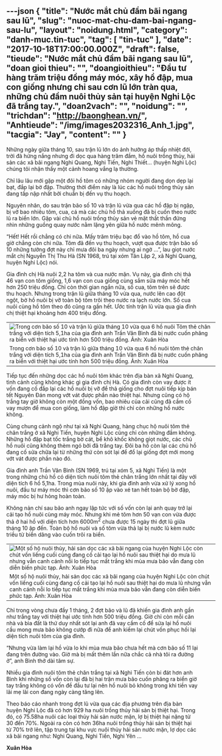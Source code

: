 ---json
{
    "title": "Nước mắt chủ đầm bãi ngang sau lũ",
    "slug": "nuoc-mat-chu-dam-bai-ngang-sau-lu",
    "layout": "noidung.html",
    "category": "danh-muc.tin-tuc",
    "tag": [
        "tin-tuc"
    ],
    "date": "2017-10-18T17:00:00.000Z",
    "draft": false,
    "tieude": "Nước mắt chủ đầm bãi ngang sau lũ",
    "doan gioi thieu": "",
    "doangioithieu": "Đầu tư hàng trăm triệu đồng máy móc, xây hồ đập, mua con giống nhưng chỉ sau cơn lũ lớn tràn qua, những chủ đầm nuôi thủy sản tại huyện Nghi Lộc đã trắng tay.",
    "doan2vach": "",
    "noidung": "",
    "trichdan": "http://baonghean.vn/",
    "Anhtieude": "/img/images2032316_Anh_1.jpg",
    "tacgia": "Jay",
    "__content__": ""
}
---
<p><span style="font-size:14px">Những ng&agrave;y giữa th&aacute;ng 10, sau trận lũ lớn do ảnh hưởng &aacute;p thấp nhiệt đới, trời đ&atilde; hửng nắng nhưng đi dọc qua h&agrave;ng trăm đầm, hồ nu&ocirc;i trồng thủy, hải sản c&aacute;c x&atilde; b&atilde;i ngang Nghi Quang, Nghi Tiến, Nghi Thiết&hellip; (huyện Nghi Lộc) ch&uacute;ng t&ocirc;i nhận thấy một cảnh hoang vắng lạ thường.</span></p>

<p><span style="font-size:14px">Chỉ l&acirc;u l&acirc;u mới gặp một đ&ocirc;i hồ t&ocirc;m c&oacute; những nh&oacute;m người đang dọn dẹp lại bạt, đắp lại bờ đập. Thường thời điểm n&agrave;y l&agrave; l&uacute;c c&aacute;c hồ nu&ocirc;i trồng thủy sản đang tấp nập nhất bởi chuẩn bị đến vụ thu hoạch.</span></p>

<p><span style="font-size:14px">Nguy&ecirc;n nh&acirc;n, do sau trận b&atilde;o số 10 v&agrave; trận lũ vừa qua c&aacute;c hồ đập bị ngập, bị vỡ bao nhi&ecirc;u t&ocirc;m, cua, c&aacute; m&agrave; c&aacute;c chủ hồ thả xuống đ&atilde; bị cuốn theo nước lũ ra biển lớn. Gặp v&agrave;i chủ hồ nu&ocirc;i trồng thủy sản vẻ mặt thất thần đứng nh&igrave;n những guồng quay nước nằm lặng y&ecirc;n giữa hồ nước m&ecirc;nh m&ocirc;ng.</span></p>

<p><span style="font-size:14px">&ldquo;Hết! Hết rồi chẳng c&oacute; chi nữa. Mấy trăm triệu bạc đổ v&agrave;o hồ t&ocirc;m, hồ cua giờ chẳng c&ograve;n chi nữa. T&ocirc;m đ&atilde; đến vụ thu hoạch, vượt qua được trận b&atilde;o số 10 những tưởng đợt n&agrave;y chỉ mưa đ&ocirc;i ba ng&agrave;y nhưng ai ngờ &hellip;&rdquo;, lau giọt nước mắt chị Nguyễn Thị Thu H&agrave; (SN 1968, tr&uacute; tại x&oacute;m T&acirc;n Lập 2, x&atilde; Nghi Quang, huyện Nghi Lộc) n&oacute;i.</span></p>

<p><span style="font-size:14px">Gia đ&igrave;nh chị H&agrave; nu&ocirc;i 2,2 ha t&ocirc;m v&agrave; cua nước mặn. Vụ n&agrave;y, gia đ&igrave;nh chị thả 46 vạn con t&ocirc;m giống, 1,6 vạn con cua giống c&ugrave;ng sắm sửa m&aacute;y m&oacute;c hết hơn 250 triệu đồng. Chỉ c&ograve;n thời gian ngắn nữa, số cua, t&ocirc;m tr&ecirc;n sẽ được thu hoạch. Nhưng trong trận lũ giữa th&aacute;ng 10 vừa qua, nước l&ecirc;n cao đột ngột, bờ hồ nu&ocirc;i bị vỡ to&agrave;n bộ t&ocirc;m tr&ocirc;i theo nước ra lạch nước lớn. Số cua nu&ocirc;i c&ugrave;ng hồ t&ocirc;m theo đ&oacute; cũng ra gần hết. Ước t&iacute;nh trận lũ vừa qua gia đ&igrave;nh chị thiệt hại khoảng hơn 400 triệu đồng.</span></p>

<table align="center" style="width:550px">
	<tbody>
		<tr>
			<td><span style="font-size:14px"><img alt="Trong cơn bão số 10 và trận lũ giữa tháng 10 vừa qua 6 hồ nuôi Tôm thẻ chân trắng với diện tích 5,1ha của gia đình anh Trần Văn Bình đã bị nước cuốn phăng ra biển với thiệt hại ước tính hơn 500 triệu đồng. Ảnh: Xuân Hòa" src="http://baonghean.vn/dataimages/201710/original/images2032317_Anh_2.jpg" /></span></td>
		</tr>
		<tr>
			<td><span style="font-size:14px">Trong cơn b&atilde;o số 10 v&agrave; trận lũ giữa th&aacute;ng 10 vừa qua 6 hồ nu&ocirc;i t&ocirc;m thẻ ch&acirc;n trắng với diện t&iacute;ch 5,1ha của gia đ&igrave;nh anh Trần Văn B&igrave;nh đ&atilde; bị nước cuốn phăng ra biển với thiệt hại ước t&iacute;nh hơn 500 triệu đồng. Ảnh: Xu&acirc;n H&ograve;a</span></td>
		</tr>
	</tbody>
</table>

<p><span style="font-size:14px">Tiếp tục đến những dọc c&aacute;c hồ nu&ocirc;i t&ocirc;m kh&aacute;c tr&ecirc;n địa b&agrave;n x&atilde; Nghi Quang, t&igrave;nh cảnh cũng kh&ocirc;ng kh&aacute;c g&igrave; gia đ&igrave;nh chị H&agrave;. C&oacute; gia đ&igrave;nh c&ograve;n vay được &iacute;t vốn đang cố đắp lại c&aacute;c hồ nu&ocirc;i bị vỡ để thả giống cho đợt nu&ocirc;i tiếp kịp b&aacute;n tết Nguy&ecirc;n Đ&aacute;n mong vớt v&aacute;t được phần n&agrave;o thiệt hại. Nhưng cũng c&oacute; hộ trắng tay giờ kh&ocirc;ng c&ograve;n một đồng vốn, bao nhi&ecirc;u của cải cũng đ&atilde; cầm cố vay mượn để mua con giống, l&agrave;m hồ đập giờ th&igrave; chỉ c&ograve;n những hồ nước kh&ocirc;ng.</span></p>

<p><span style="font-size:14px">C&ugrave;ng chung cảnh ngộ như tại x&atilde; Nghi Quang, h&agrave;ng chục hộ nu&ocirc;i t&ocirc;m thẻ ch&acirc;n trắng ở x&atilde; Nghi Tiến, huyện Nghi Lộc cũng chỉ c&ograve;n những đầm kh&ocirc;ng. Những hồ đập bạt tốc trắng bờ c&aacute;t, bể kh&ocirc; khốc kh&ocirc;ng giọt nước, c&aacute;c chủ hồ nu&ocirc;i cũng kh&ocirc;ng th&egrave;m ng&oacute; bởi đ&atilde; trắng tay. Đ&ocirc;i ba hồ c&ograve;n lại c&aacute;c chủ hồ đang cố sửa chữa lại từ những thứ c&ograve;n s&oacute;t lại để đổ lại giống đợt mới mong vớt v&aacute;t được phần n&agrave;o đ&oacute;.</span></p>

<p><span style="font-size:14px">Gia đ&igrave;nh anh Trần Văn B&igrave;nh (SN 1969, tr&uacute; tại x&oacute;m 5, x&atilde; Nghi Tiến) l&agrave; một trong những chủ hồ c&oacute; diện t&iacute;ch nu&ocirc;i t&ocirc;m thẻ ch&acirc;n trắng lớn nhất tại đ&acirc;y với diện t&iacute;ch 6 hồ 5,1ha. Trong m&ugrave;a nu&ocirc;i n&agrave;y, khi gia đ&igrave;nh anh vừa xử l&yacute; xong hồ nu&ocirc;i, đầu tư m&aacute;y m&oacute;c th&igrave; cơn b&atilde;o số 10 ập v&agrave;o x&eacute; tan hết to&agrave;n bộ bờ đập, m&aacute;y m&oacute;c bị hư hỏng ho&agrave;n to&agrave;n.</span></p>

<p><span style="font-size:14px">Kh&ocirc;ng nản ch&iacute; sau b&atilde;o anh ngay lập tức với số vốn c&ograve;n lại anh quay trở lại cải tạo hồ nu&ocirc;i c&ugrave;ng m&aacute;y m&oacute;c. Nhưng khi mẻ t&ocirc;m hơn 50 vạn con vừa được thả ở hai hồ với diện t&iacute;ch hơn 6000m<sup>2</sup>&nbsp;chưa được 15 ng&agrave;y th&igrave; đợt lũ giữa th&aacute;ng 10 ập đến. To&agrave;n bộ hồ nu&ocirc;i v&agrave; số t&ocirc;m vừa thả lại bị nước lũ k&egrave;m nước triều từ biển d&acirc;ng v&agrave;o cuốn tr&ocirc;i ra biển.</span></p>

<table align="center" style="width:550px">
	<tbody>
		<tr>
			<td><span style="font-size:14px"><img alt=" Một số hộ nuôi thủy, hải sản dọc các xã bãi ngang của huyện  Nghi Lộc còn chút vốn liếng cuối cùng đang cố cải tạo lại hồ nuôi sau thiệt hại do mưa lũ nhưng vẫn canh cánh nỗi lo tiếp tục mất trắng khi mùa mưa bão vẫn đang còn diễn biến phức tạp. Ảnh: Xuân Hòa" src="http://baonghean.vn/dataimages/201710/original/images2032319_Anh_3.jpg" /></span></td>
		</tr>
		<tr>
			<td><span style="font-size:14px">Một số hộ nu&ocirc;i thủy, hải sản dọc c&aacute;c x&atilde; b&atilde;i ngang của huyện Nghi Lộc c&ograve;n ch&uacute;t vốn liếng cuối c&ugrave;ng đang cố cải tạo lại hồ nu&ocirc;i sau thiệt hại do mưa lũ nhưng vẫn canh c&aacute;nh nỗi lo tiếp tục mất trắng khi m&ugrave;a mưa b&atilde;o vẫn đang c&ograve;n diễn biến phức tạp. Ảnh: Xu&acirc;n H&ograve;a</span></td>
		</tr>
	</tbody>
</table>

<p><span style="font-size:14px">Chỉ trong v&ograve;ng chưa đầy 1 th&aacute;ng, 2 đợt b&atilde;o v&agrave; lũ đ&atilde; khiến gia đ&igrave;nh anh gần như trắng tay với thiệt hại ước t&iacute;nh hơn 500 triệu đồng. Giờ chỉ c&ograve;n mỗi căn nh&agrave; v&agrave; b&igrave;a đất l&agrave; thứ duy nhất s&oacute;t lại anh đ&atilde; vay cầm cố để sửa lại hồ nu&ocirc;i cầu mong mưa b&atilde;o kh&ocirc;ng cướp đi nữa để anh kiếm lại ch&uacute;t vốn phục hồi lại diện t&iacute;ch nu&ocirc;i t&ocirc;m của gia đ&igrave;nh.</span></p>

<p><span style="font-size:14px">&ldquo;Nhưng vừa l&agrave;m lại hồ vừa lo khi m&ugrave;a mưa b&atilde;o chưa hết m&agrave; cơn b&atilde;o số 11 lại đang tr&ecirc;n đường v&agrave;o. Giờ m&agrave; bị mất th&ecirc;m lần nữa chắc cả nh&agrave; t&ocirc;i ra đường ở&rdquo;, anh B&igrave;nh thở d&agrave;i t&acirc;m sự.</span></p>

<p><span style="font-size:14px">Nhiều gia đ&igrave;nh nu&ocirc;i t&ocirc;m thẻ ch&acirc;n trắng tại x&atilde; Nghi Tiến c&ograve;n bi đ&aacute;t hơn anh B&igrave;nh khi những số vốn c&ograve;n lại đ&atilde; bị hai trận mưa b&atilde;o cuốn phăng ra biển giờ tay trắng kh&ocirc;ng c&oacute; vốn đề đầu tư lại n&ecirc;n hồ nu&ocirc;i bỏ kh&ocirc;ng trong khi tiền vay l&atilde;i mẹ l&atilde;i con đang ng&agrave;y c&agrave;ng tăng l&ecirc;n.</span></p>

<p><span style="font-size:14px">Theo b&aacute;o c&aacute;o nhanh trong đợt lũ vừa qua c&aacute;c địa phương tr&ecirc;n địa b&agrave;n huyện Nghi Lộc đ&atilde; c&oacute; hơn 929 ha nu&ocirc;i trồng thủy hải sản bị thiệt hại. Trong đ&oacute;, c&oacute; 75.58ha nu&ocirc;i c&aacute;c loại thủy hải sản nước mặn, lợ bị thiệt hại nặng từ 30 đến 70%. Ngo&agrave;i ra c&ograve;n c&oacute; hơn 36ha nu&ocirc;i trồng thủy hải sản bị thiệt hại từ 70% trở l&ecirc;n, tập trung tại khu vực nu&ocirc;i thủy hải sản nước mặn, lợ dọc c&aacute;c x&atilde; b&atilde;i ngang như: Nghi Quang, Nghi Tiến, Nghi Y&ecirc;n &hellip;</span></p>

<p><span style="font-size:14px"><strong>Xu&acirc;n H&ograve;a</strong></span></p>
